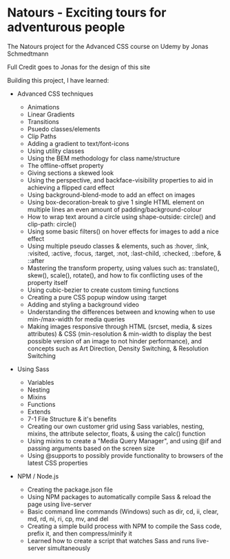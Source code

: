 # Natours - Exciting tours for adventurous people
The Natours project for the Advanced CSS course on Udemy by Jonas Schmedtmann 

Full Credit goes to Jonas for the design of this site

Building this project, I have learned:

- Advanced CSS techniques
  - Animations
  - Linear Gradients
  - Transitions
  - Psuedo classes/elements
  - Clip Paths
  - Adding a gradient to text/font-icons
  - Using utility classes
  - Using the BEM methodology for class name/structure
  - The offline-offset property
  - Giving sections a skewed look
  - Using the perspective, and backface-visibility properties to aid in achieving a flipped card effect
  - Using background-blend-mode to add an effect on images
  - Using box-decoration-break to give 1 single HTML element on multiple lines an even amount of padding/background-colour
  - How to wrap text around a circle using shape-outside: circle() and clip-path: circle()
  - Using some basic filters() on hover effects for images to add a nice effect
  - Using multiple pseudo classes & elements, such as :hover, :link, :visited, :active, :focus, :target, :not, :last-child, :checked, ::before, & ::after
  - Mastering the transform property, using values such as: translate(), skew(), scale(), rotate(), and how to fix conflicting uses of the property itself
  - Using cubic-bezier to create custom timing functions
  - Creating a pure CSS popup window using :target
  - Adding and styling a background video
  - Understanding the differences between and knowing when to use min-/max-width for media queries
  - Making images responsive through HTML (srcset, media, & sizes attributes) & CSS (min-resolution & min-width to display the best possible version of an image to not hinder performance), and concepts such as Art Direction, Density Switching, & Resolution Switching
  
  
- Using Sass
  - Variables
  - Nesting
  - Mixins
  - Functions
  - Extends
  - 7-1 File Structure & it's benefits
  - Creating our own customer grid using Sass variables, nesting, mixins, the attribute selector, floats, & using the calc() function
  - Using mixins to create a "Media Query Manager", and using @if and passing arguments based on the screen size
  - Using @supports to possibly provide functionality to browsers of the latest CSS properties

- NPM / Node.js
  - Creating the package.json file
  - Using NPM packages to automatically compile Sass & reload the page using live-server
  - Basic command line commands (Windows) such as dir, cd, ii, clear, md, rd, ni, ri, cp, mv, and del 
  - Creating a simple build process with NPM to compile the Sass code, prefix it, and then compress/minify it
  - Learned how to create a script that watches Sass and runs live-server simultaneously
